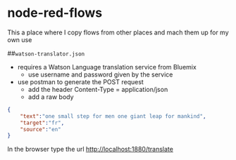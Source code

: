 # node-red-flows

This a place where I copy flows from other places and mach them up for my own use

##`watson-translator.json`
* requires a Watson Language translation service from Bluemix
  * use username and password given by the service
* use postman to generate the POST request
  * add the header Content-Type = application/json
  * add a raw body
```json
{
    "text":"one small step for men one giant leap for mankind",
    "target":"fr",
    "source":"en"
}
```
In the browser type the url [http://localhost:1880/translate](http://localhost:1880/translate)
